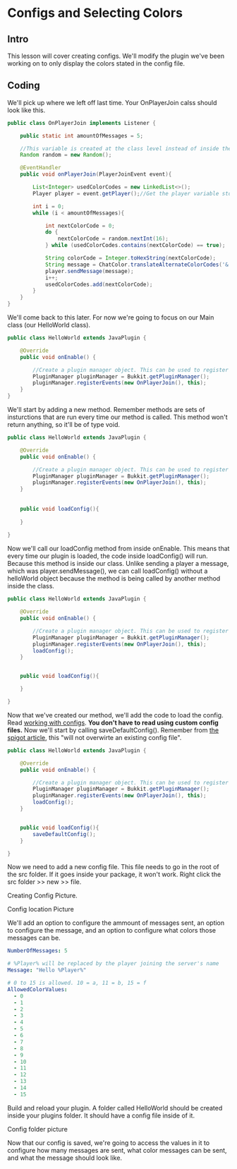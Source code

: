 # Configs and Selecting Colors
## Intro
This lesson will cover creating configs. We'll modify the plugin we've been working on to only display the colors stated in the config file.

## Coding

We'll pick up where we left off last time. Your OnPlayerJoin calss should look like this.

```java
public class OnPlayerJoin implements Listener {

    public static int amountOfMessages = 5;

    //This variable is created at the class level instead of inside the method because we don't need to make a new random every time a player joins.
    Random random = new Random();

    @EventHandler
    public void onPlayerJoin(PlayerJoinEvent event){

        List<Integer> usedColorCodes = new LinkedList<>();
        Player player = event.getPlayer();//Get the player variable stored inside our event

        int i = 0;
        while (i < amountOfMessages){

            int nextColorCode = 0;
            do {
                nextColorCode = random.nextInt(16);
            } while (usedColorCodes.contains(nextColorCode) == true);

            String colorCode = Integer.toHexString(nextColorCode);
            String message = ChatColor.translateAlternateColorCodes('&',"&" + colorCode + "Hello " + player.getName());
            player.sendMessage(message);
            i++;
            usedColorCodes.add(nextColorCode);
        }
    }
}
```

We'll come back to this later. For now we're going to focus on our Main class (our HelloWorld class).

```java
public class HelloWorld extends JavaPlugin {

    @Override
    public void onEnable() {

        //Create a plugin manager object. This can be used to register all your events.
        PluginManager pluginManager = Bukkit.getPluginManager();
        pluginManager.registerEvents(new OnPlayerJoin(), this);
    }
}
```

We'll start by adding a new method. Remember methods are sets of insturctions that are run every time our method is called. This method won't return anything, so it'll be of type void.

```java
public class HelloWorld extends JavaPlugin {

    @Override
    public void onEnable() {

        //Create a plugin manager object. This can be used to register all your events.
        PluginManager pluginManager = Bukkit.getPluginManager();
        pluginManager.registerEvents(new OnPlayerJoin(), this);
    }
    
    
    public void loadConfig(){
        
    }
    
}
```

Now we'll call our loadConfig method from inside onEnable. This means that every time our plugin is loaded, the code inside loadConfig() will run. Because this method is inside our class. Unlike sending a player a message, which was player.sendMessage(), we can call loadConfig() without a helloWorld object because the method is being called by another method inside the class.

```java
public class HelloWorld extends JavaPlugin {

    @Override
    public void onEnable() {

        //Create a plugin manager object. This can be used to register all your events.
        PluginManager pluginManager = Bukkit.getPluginManager();
        pluginManager.registerEvents(new OnPlayerJoin(), this);
        loadConfig();
    }


    public void loadConfig(){

    }

}
```

Now that we've created our method, we'll add the code to load the config. Read [working with configs](https://www.spigotmc.org/wiki/config-files/). **You don't have to read using custom config files.** Now we'll start by calling saveDefaultConfig(). Remember from [the spigot article](https://www.spigotmc.org/wiki/config-files/), this "will not overwirte an existing config file".

```java 
public class HelloWorld extends JavaPlugin {

    @Override
    public void onEnable() {

        //Create a plugin manager object. This can be used to register all your events.
        PluginManager pluginManager = Bukkit.getPluginManager();
        pluginManager.registerEvents(new OnPlayerJoin(), this);
        loadConfig();
    }


    public void loadConfig(){
        saveDefaultConfig();
    }

}
```

Now we need to add a new config file. This file needs to go in the root of the src folder. If it goes inside your package, it won't work. Right click the src folder >> new >> file.

Creating Config Picture.

Config location Picture

We'll add an option to configure the ammount of messages sent, an option to configure the message, and an option to configure what colors those messages can be.

```yaml
NumberOfMessages: 5

# %Player% will be replaced by the player joining the server's name
Message: "Hello %Player%"

# 0 to 15 is allowed. 10 = a, 11 = b, 15 = f
AllowedColorValues:
  - 0
  - 1
  - 2
  - 3
  - 4
  - 5
  - 6
  - 7
  - 8
  - 9
  - 10
  - 11
  - 12
  - 13
  - 14
  - 15
```

Build and reload your plugin. A folder called HelloWorld should be created inside your plugins folder. It should have a config file inside of it.

Config folder picture

Now that our config is saved, we're going to access the values in it to configure how many messages are sent, what color messages can be sent, and what the message should look like.
